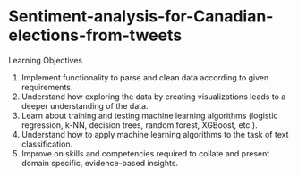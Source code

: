 # Sentiment-analysis-for-Canadian-elections-from-tweets

Learning Objectives
1. Implement functionality to parse and clean data according to given requirements.
2. Understand how exploring the data by creating visualizations leads to a deeper understanding of the data.
3. Learn about training and testing machine learning algorithms (logistic regression, k-NN, decision trees, random forest, XGBoost, etc.).
4. Understand how to apply machine learning algorithms to the task of text classification.
5. Improve on skills and competencies required to collate and present domain specific, evidence-based insights.
